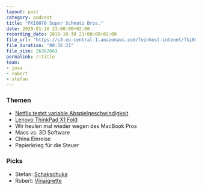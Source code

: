 ```yaml
---
layout: post
category: podcast
title: "FKI0070 Super Schmatz Bros."
date: 2020-01-16 23:00:00+02:00
recording_date: 2019-10-30 21:00:00+02:00
file_url: "https://s3.eu-central-1.amazonaws.com/feinkost-intenet/fki0070.mp3"
file_duration: "00:36:21"
file_size: 26362663
permalink: /:title
team:
- josa
- robert
- stefan
---
```


### Themen

- [Netflix testet variable Abspielgeschwindigkeit](https://www.golem.de/news/filmschaffende-protestieren-netflix-testet-variable-abspielgeschwindigkeit-1910-144675.html)
- [Lenovo ThinkPad X1 Fold](https://www.theverge.com/circuitbreaker/2020/1/6/21051334/lenovo-thinkpad-x1-folding-pc-tablet-oled-price-specs-features-date-ces-2020)
- Wir heulen mal wieder wegen des MacBook Pros
- Macs vs. 3D Software
- China Einreise
- Papierkrieg für die Steuer

### Picks

- Stefan: [Schakschuka](https://de.m.wikipedia.org/wiki/Schakschuka)
- Robert: [Vinaigrette](https://de.wikipedia.org/wiki/Vinaigrette)


